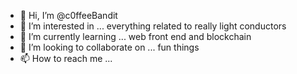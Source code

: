 - 👋 Hi, I’m @c0ffeeBandit
- 👀 I’m interested in ... everything related to really light conductors
- 🌱 I’m currently learning ... web front end and blockchain
- 💞️ I’m looking to collaborate on ... fun things
- 📫 How to reach me ...

<!---
c0ffeeBandit/c0ffeeBandit is a ✨ special ✨ repository because its `README.md` (this file) appears on your GitHub profile.
You can click the Preview link to take a look at your changes.
--->
